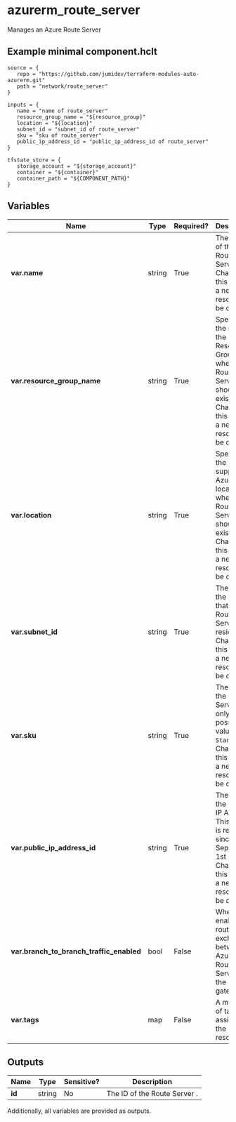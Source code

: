 # azurerm_route_server

Manages an Azure Route Server

## Example minimal component.hclt

```hcl
source = {
   repo = "https://github.com/jumidev/terraform-modules-auto-azurerm.git" 
   path = "network/route_server" 
}

inputs = {
   name = "name of route_server" 
   resource_group_name = "${resource_group}" 
   location = "${location}" 
   subnet_id = "subnet_id of route_server" 
   sku = "sku of route_server" 
   public_ip_address_id = "public_ip_address_id of route_server" 
}

tfstate_store = {
   storage_account = "${storage_account}" 
   container = "${container}" 
   container_path = "${COMPONENT_PATH}" 
}

```

## Variables

| Name | Type | Required? |  Description |
| ---- | ---- | --------- |  ----------- |
| **var.name** | string | True | The name of the Route Server. Changing this forces a new resource to be created. | 
| **var.resource_group_name** | string | True | Specifies the name of the Resource Group where the Route Server should exist. Changing this forces a new resource to be created. | 
| **var.location** | string | True | Specifies the supported Azure location where the Route Server should exist. Changing this forces a new resource to be created. | 
| **var.subnet_id** | string | True | The ID of the Subnet that the Route Server will reside. Changing this forces a new resource to be created. | 
| **var.sku** | string | True | The SKU of the Route Server. The only possible value is `Standard`. Changing this forces a new resource to be created. | 
| **var.public_ip_address_id** | string | True | The ID of the Public IP Address. This option is required since September 1st 2021. Changing this forces a new resource to be created. | 
| **var.branch_to_branch_traffic_enabled** | bool | False | Whether to enable route exchange between Azure Route Server and the gateway(s) | 
| **var.tags** | map | False | A mapping of tags to assign to the resource. | 



## Outputs

| Name | Type | Sensitive? | Description |
| ---- | ---- | --------- | --------- |
| **id** | string | No  | The ID of the Route Server . | 

Additionally, all variables are provided as outputs.
